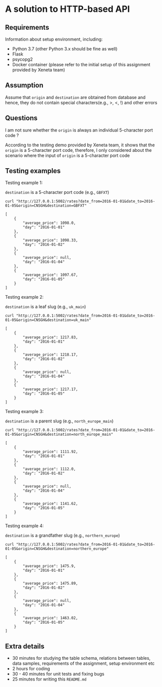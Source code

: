 # A solution to HTTP-based API

## Requirements

Information about setup environment, including:

* Python 3.7 (other Python 3.x should be fine as well)
* Flask
* psycopg2
* Docker container (please refer to the initial setup of this assignment provided by Xeneta team)

## Assumption

Assume that `origin` and `destination` are obtained from database and hence, they do not contain special characters(e.g., >, <, !) and other errors

## Questions

I am not sure whether the `origin` is always an individual 5-character port code ? 

According to the testing demo provided by Xeneta team, it shows that the `origin` is a 5-character port code, therefore, I only considered about the scenario where the input of `origin` is a 5-character port code 

## Testing examples

Testing example 1: 

`destination` is a 5-character port code (e.g., `GBFXT`)

    curl "http://127.0.0.1:5002/rates?date_from=2016-01-01&date_to=2016-01-05&origin=CNSGH&destination=GBFXT"

    [
        {
            "average_price": 1098.0,
            "day": "2016-01-01"
        },
        {
            "average_price": 1098.33,
            "day": "2016-01-02"
        },
        {
            "average_price": null,
            "day": "2016-01-04"
        },
        {
            "average_price": 1097.67,
            "day": "2016-01-05"
        }
    ]

Testing example 2:

`destination` is a leaf slug (e.g., `uk_main`)

    curl "http://127.0.0.1:5002/rates?date_from=2016-01-01&date_to=2016-01-05&origin=CNSGH&destination=uk_main"

    [
        {
            "average_price": 1217.83,
            "day": "2016-01-01"
        },
        {
            "average_price": 1218.17,
            "day": "2016-01-02"
        },
        {
            "average_price": null,
            "day": "2016-01-04"
        },
        {
            "average_price": 1217.17,
            "day": "2016-01-05"
        }
    ]


Testing example 3:

`destination` is a parent slug (e.g., `north_europe_main`)

    curl "http://127.0.0.1:5002/rates?date_from=2016-01-01&date_to=2016-01-05&origin=CNSGH&destination=north_europe_main"

    [
        {
            "average_price": 1111.92,
            "day": "2016-01-01"
        },
        {
            "average_price": 1112.0,
            "day": "2016-01-02"
        },
        {
            "average_price": null,
            "day": "2016-01-04"
        },
        {
            "average_price": 1141.62,
            "day": "2016-01-05"
        }
    ]


Testing example 4:

`destination` is a grandfather slug (e.g., `northern_europe`)

    curl "http://127.0.0.1:5002/rates?date_from=2016-01-01&date_to=2016-01-05&origin=CNSGH&destination=northern_europe"

    [
        {
            "average_price": 1475.9,
            "day": "2016-01-01"
        },
        {
            "average_price": 1475.89,
            "day": "2016-01-02"
        },
        {
            "average_price": null,
            "day": "2016-01-04"
        },
        {
            "average_price": 1463.02,
            "day": "2016-01-05"
        }
    ]
    

## Extra details

* 30 minutes for studying the table schema, relations between tables, data samples, requirements of the assignment, setup environment etc
* 2 hours for coding
* 30 - 40 minutes for unit tests and fixing bugs
* 25 minutes for writing this `README.md`
